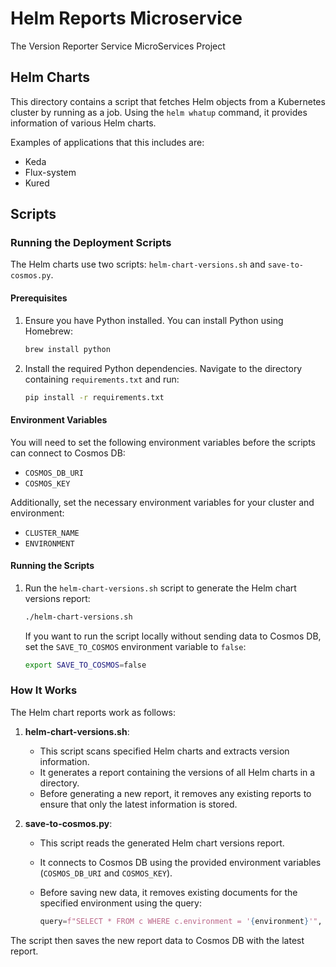 # Helm Reports Microservice

The Version Reporter Service MicroServices Project

## Helm Charts

This directory contains a script that fetches Helm objects from a Kubernetes cluster by running as a job. Using the `helm whatup` command, it provides information of various Helm charts.

Examples of applications that this includes are:

- Keda
- Flux-system
- Kured

## Scripts

### Running the Deployment Scripts

The Helm charts use two scripts: `helm-chart-versions.sh` and `save-to-cosmos.py`.

#### Prerequisites

1. Ensure you have Python installed. You can install Python using Homebrew:

    ```sh
    brew install python
    ```

2. Install the required Python dependencies. Navigate to the directory containing `requirements.txt` and run:

    ```sh
    pip install -r requirements.txt
    ```

#### Environment Variables

You will need to set the following environment variables before the scripts can connect to Cosmos DB:

- `COSMOS_DB_URI`
- `COSMOS_KEY`

Additionally, set the necessary environment variables for your cluster and environment:

- `CLUSTER_NAME`
- `ENVIRONMENT`

#### Running the Scripts

1. Run the `helm-chart-versions.sh` script to generate the Helm chart versions report:

    ```sh
    ./helm-chart-versions.sh
    ```

    If you want to run the script locally without sending data to Cosmos DB, set the `SAVE_TO_COSMOS` environment variable to `false`:

    ```sh
    export SAVE_TO_COSMOS=false
    ```

### How It Works

The Helm chart reports work as follows:

1. **helm-chart-versions.sh**:
    - This script scans specified Helm charts and extracts version information.
    - It generates a report containing the versions of all Helm charts in a directory.
    - Before generating a new report, it removes any existing reports to ensure that only the latest information is stored.

2. **save-to-cosmos.py**:
    - This script reads the generated Helm chart versions report.
    - It connects to Cosmos DB using the provided environment variables (`COSMOS_DB_URI` and `COSMOS_KEY`).
    - Before saving new data, it removes existing documents for the specified environment using the query:

        ```python
        query=f"SELECT * FROM c WHERE c.environment = '{environment}'",
        ```

The script then saves the new report data to Cosmos DB with the latest report.